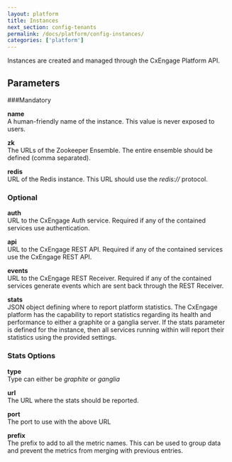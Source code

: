 ```yaml
---
layout: platform
title: Instances
next_section: config-tenants
permalink: /docs/platform/config-instances/
categories: ['platform']
---
```


Instances are created and managed through the CxEngage Platform API.

## Parameters
###Mandatory

**name**<br>
A human-friendly name of the instance. This value is never exposed to users.

**zk**<br>
The URLs of the Zookeeper Ensemble. The entire ensemble should be defined (comma separated).

**redis**<br>
URL of the Redis instance. This URL should use the *redis://* protocol.

### Optional

**auth**<br>
URL to the CxEngage Auth service. Required if any of the contained services use authentication.

**api**<br>
URL to the CxEngage REST API. Required if any of the contained services use the CxEngage REST API.

**events**<br>
URL to the CxEngage REST Receiver. Required if any of the contained services generate events which are sent back through the REST Receiver.

**stats**<br>
JSON object defining where to report platform statistics. The CxEngage platform has the capability to report statistics regarding its health and performance to either a graphite or a ganglia server. If the stats parameter is defined for the instance, then all services running within will report their statistics using the provided settings.

### Stats Options

**type**<br>
Type can either be *graphite* or *ganglia*

**url**<br>
The URL where the stats should be reported.

**port**<br>
The port to use with the above URL

**prefix**<br>
The prefix to add to all the metric names. This can be used to group data and prevent the metrics from merging with previous entries.
